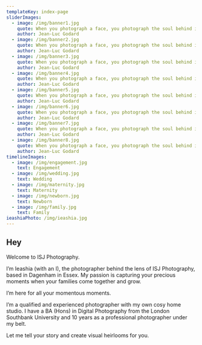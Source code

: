 ```yaml
---
templateKey: index-page
sliderImages:
  - image: /img/banner1.jpg
    quote: When you photograph a face, you photograph the soul behind it.
    author: Jean-Luc Godard
  - image: /img/banner2.jpg
    quote: When you photograph a face, you photograph the soul behind it.
    author: Jean-Luc Godard
  - image: /img/banner3.jpg
    quote: When you photograph a face, you photograph the soul behind it.
    author: Jean-Luc Godard
  - image: /img/banner4.jpg
    quote: When you photograph a face, you photograph the soul behind it.
    author: Jean-Luc Godard
  - image: /img/banner5.jpg
    quote: When you photograph a face, you photograph the soul behind it.
    author: Jean-Luc Godard
  - image: /img/banner6.jpg
    quote: When you photograph a face, you photograph the soul behind it.
    author: Jean-Luc Godard
  - image: /img/banner7.jpg
    quote: When you photograph a face, you photograph the soul behind it.
    author: Jean-Luc Godard
  - image: /img/banner8.jpg
    quote: When you photograph a face, you photograph the soul behind it.
    author: Jean-Luc Godard
timelineImages:
  - image: /img/engagement.jpg
    text: Engagement
  - image: /img/wedding.jpg
    text: Wedding
  - image: /img/maternity.jpg
    text: Maternity
  - image: /img/newborn.jpg
    text: Newborn
  - image: /img/family.jpg
    text: Family
ieashiaPhoto: /img/ieashia.jpg
---
```

## Hey

Welcome to ISJ Photography.

I’m Ieashia (with an I), the photographer behind the lens of ISJ Photography, based in Dagenham in Essex. My passion is capturing your precious moments when your families come together and grow. 

I’m here for all your momentous moments. 

I’m a qualified and experienced photographer with my own cosy home studio. I have a BA (Hons) in Digital Photography from the London Southbank University and 10 years as a professional photographer under my belt. 

Let me tell your story and create visual heirlooms for you.

